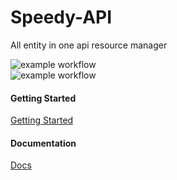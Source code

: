 # Speedy-API

All entity in one api resource manager

![example workflow](https://github.com/SilentSamurai/Speedy-API/actions/workflows/main-spring-3.yml/badge.svg)
<BR>
![example workflow](https://github.com/SilentSamurai/Speedy-API/actions/workflows/release-spring-3.yml/badge.svg)

#### Getting Started

[Getting Started](https://silentsamurai.github.io/Speedy-API/#/getting-started)

#### Documentation

[Docs](https://silentsamurai.github.io/Speedy-API/)
